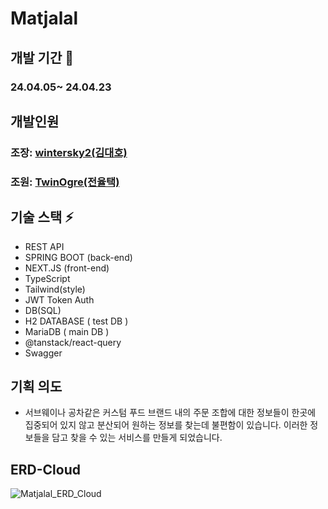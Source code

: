 # Matjalal
## 개발 기간 📆
### 24.04.05~ 24.04.23 

## 개발인원
### 조장: [wintersky2(김대호)](https://github.com/wintersky2)
### 조원: [TwinOgre(전율택)](https://github.com/TwinOgre)

## 기술 스택 ⚡
- REST API
- SPRING BOOT (back-end)
- NEXT.JS (front-end)
- TypeScript
- Tailwind(style)
- JWT Token Auth
- DB(SQL)
- H2 DATABASE ( test DB )
- MariaDB ( main DB )
- @tanstack/react-query
- Swagger

## 기획 의도
- 서브웨이나 공차같은 커스텀 푸드 브랜드 내의 주문 조합에 대한 정보들이 한곳에 집중되어 있지 않고 분산되어 원하는 정보를 찾는데 불편함이 있습니다. 이러한 정보들을 담고 찾을 수 있는 서비스를 만들게 되었습니다.

## ERD-Cloud
![Matjalal_ERD_Cloud](https://velog.velcdn.com/images/twinogre/post/a4e00714-17f8-4ca9-9789-91e5f4bb84b6/image.png)

